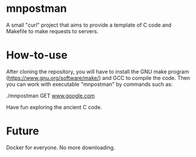 # mnpostman

A small "curl" project that aims to provide a template of C code and Makefile to make requests to servers.

# How-to-use
After cloning the repository, you will have to install the GNU make program (https://www.gnu.org/software/make/) and GCC to compile the code.
Then you can work with executable "mnpostman" by commands such as:

./mnpostman GET www.google.com

Have fun exploring the ancient C code.

# Future
Docker for everyone. No more downloading.
